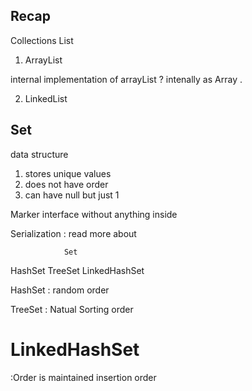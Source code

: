 ## Recap 


Collections 
List 

1. ArrayList 

internal implementation of arrayList ? 
intenally as Array . 


2. LinkedList 


##  Set 

data structure 
1. stores unique values 
2. does not have order 
3. can have null but just 1 


Marker interface 
without anything inside 


Serialization :   read more about 


                Set 
HashSet     TreeSet         LinkedHashSet


HashSet 
: random order 


TreeSet 
: Natual Sorting order 


# LinkedHashSet
:Order is maintained 
insertion order 

































